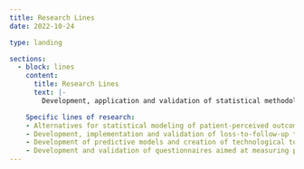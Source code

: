 ```yaml
---
title: Research Lines
date: 2022-10-24

type: landing

sections:
  - block: lines
    content:
      title: Research Lines
      text: |-
        Development, application and validation of statistical methodology in the field of Biosanitary and Experimental Sciences, providing methodological support to groups in these areas, trying to respond to real problems and promoting the transfer of research.

    Specific lines of research:
    - Alternatives for statistical modeling of patient-perceived outcomes and applications.
    - Development, implementation and validation of loss-to-follow-up treatment methods in longitudinal studies.
    - Development of predictive models and creation of technological tools for use in clinical practice.
    - Development and validation of questionnaires aimed at measuring patient-perceived outcomes.      
---
```

